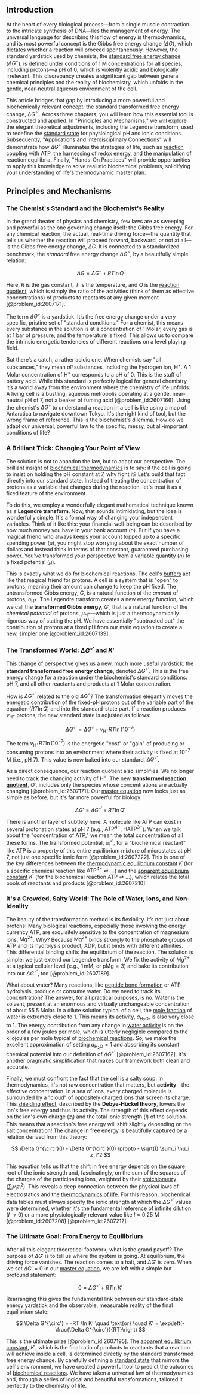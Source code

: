 ## Introduction
At the heart of every biological process—from a single muscle contraction to the intricate synthesis of DNA—lies the management of energy. The universal language for describing this flow of energy is thermodynamics, and its most powerful concept is the Gibbs free energy change ($\Delta G$), which dictates whether a reaction will proceed spontaneously. However, the standard yardstick used by chemists, the [standard free energy change](@article_id:137945) ($\Delta G^\circ$), is defined under conditions of 1 M concentrations for all species, including protons—a pH of 0, which is violently acidic and biologically irrelevant. This discrepancy creates a significant gap between general chemical principles and the reality of biochemistry, which unfolds in the gentle, near-neutral aqueous environment of the cell.

This article bridges that gap by introducing a more powerful and biochemically relevant concept: the standard transformed free energy change, $\Delta G^{\circ'}$. Across three chapters, you will learn how this essential tool is constructed and applied. In "Principles and Mechanisms," we will explore the elegant theoretical adjustments, including the Legendre transform, used to redefine the [standard state](@article_id:144506) for physiological pH and ionic conditions. Subsequently, "Applications and Interdisciplinary Connections" will demonstrate how $\Delta G^{\circ'}$ illuminates the strategies of life, such as [reaction coupling](@article_id:144243) with ATP, the harnessing of redox energy, and the manipulation of reaction equilibria. Finally, "Hands-On Practices" will provide opportunities to apply this knowledge to solve realistic biochemical problems, solidifying your understanding of life's thermodynamic master plan.

## Principles and Mechanisms

### The Chemist's Standard and the Biochemist's Reality

In the grand theater of physics and chemistry, few laws are as sweeping and powerful as the one governing change itself: the Gibbs free energy. For any chemical reaction, the actual, real-time driving force—the quantity that tells us whether the reaction will proceed forward, backward, or not at all—is the Gibbs free energy change, $\Delta G$. It is connected to a standardized benchmark, the *standard* free energy change $\Delta G^\circ$, by a beautifully simple relation:

$$
\Delta G = \Delta G^\circ + RT \ln Q
$$

Here, $R$ is the gas constant, $T$ is the temperature, and $Q$ is the [reaction quotient](@article_id:144723), which is simply the ratio of the activities (think of them as effective concentrations) of products to reactants at any given moment [@problem_id:2607171].

The term $\Delta G^\circ$ is a yardstick. It’s the free energy change under a very specific, pristine set of "standard conditions." For a chemist, this means every substance in the solution is at a concentration of 1 Molar, every gas is at 1 bar of pressure, and the temperature is fixed. This allows us to compare the intrinsic energetic tendencies of different reactions on a level playing field.

But there’s a catch, a rather acidic one. When chemists say "all substances," they mean *all* substances, including the hydrogen ion, $\mathrm{H}^+$. A 1 Molar concentration of $\mathrm{H}^+$ corresponds to a pH of 0. This is the stuff of battery acid. While this standard is perfectly logical for general chemistry, it’s a world away from the environment where the chemistry of life unfolds. A living cell is a bustling, aqueous metropolis operating at a gentle, near-neutral pH of 7, not a beaker of fuming acid [@problem_id:2607166]. Using the chemist's $\Delta G^\circ$ to understand a reaction in a cell is like using a map of Antarctica to navigate downtown Tokyo. It's the right kind of tool, but the wrong frame of reference. This is the biochemist's dilemma. How do we adapt our universal, powerful law to the specific, messy, but all-important conditions of life?

### A Brilliant Trick: Changing Your Point of View

The solution is not to abandon the law, but to adapt our perspective. The brilliant insight of [biochemical thermodynamics](@article_id:175409) is to say: if the cell is going to insist on holding the pH constant at 7, why fight it? Let's build that fact directly into our standard state. Instead of treating the concentration of protons as a variable that changes during the reaction, let's treat it as a fixed feature of the environment.

To do this, we employ a wonderfully elegant mathematical technique known as a **Legendre transform**. Now, that sounds intimidating, but the idea is wonderfully simple. It's a formal way of changing your independent variables. Think of it like this: your financial well-being can be described by how much money you have in your bank account ($n$). But if you have a magical friend who always keeps your account topped up to a specific spending power ($\mu$), you might stop worrying about the exact number of dollars and instead think in terms of that constant, guaranteed purchasing power. You've transformed your perspective from a variable quantity ($n$) to a fixed potential ($\mu$).

This is exactly what we do for biochemical reactions. The cell's [buffers](@article_id:136749) act like that magical friend for protons. A cell is a system that is "open" to protons, meaning their amount can change to keep the pH fixed. The untransformed Gibbs energy, $G$, is a natural function of the *amount* of protons, $n_{\mathrm{H}^+}$. The Legendre transform creates a new energy function, which we call the **transformed Gibbs energy**, $G'$, that is a natural function of the *chemical potential* of protons, $\mu_{\mathrm{H}^+}$—which is just a thermodynamically rigorous way of stating the pH. We have essentially "subtracted out" the contribution of protons at a fixed pH from our main equation to create a new, simpler one [@problem_id:2607139].

### The Transformed World: $\Delta G^{\circ'}$ and $K'$

This change of perspective gives us a new, much more useful yardstick: the **standard transformed free energy change**, denoted $\Delta G^{\circ'}$. This is the free energy change for a reaction under the biochemist's standard conditions: pH 7, and all other reactants and products at 1 Molar concentration.

How is $\Delta G^{\circ'}$ related to the old $\Delta G^\circ$? The transformation elegantly moves the energetic contribution of the fixed-pH protons out of the variable part of the equation ($RT \ln Q$) and into the standard-state part. If a reaction produces $\nu_{\mathrm{H}^+}$ protons, the new standard state is adjusted as follows:

$$
\Delta G^{\circ'} = \Delta G^\circ + \nu_{\mathrm{H}^+} RT \ln(10^{-7})
$$

The term $\nu_{\mathrm{H}^+} RT \ln(10^{-7})$ is the energetic "cost" or "gain" of producing or consuming protons into an environment where their activity is fixed at $10^{-7}$ M (i.e., pH 7). This value is now baked into our standard, $\Delta G^{\circ'}$.

As a direct consequence, our reaction quotient also simplifies. We no longer need to track the changing activity of $\mathrm{H}^+$. The new **transformed [reaction quotient](@article_id:144723)**, $Q'$, includes only the species whose concentrations are actually changing [@problem_id:2607171]. Our [master equation](@article_id:142465) now looks just as simple as before, but it's far more powerful for biology:

$$
\Delta G' = \Delta G^{\circ'} + RT \ln Q'
$$

There is another layer of subtlety here. A molecule like ATP can exist in several protonation states at pH 7 (e.g., $\mathrm{ATP}^{4-}$, $\mathrm{HATP}^{3-}$). When we talk about the "concentration of ATP," we mean the total concentration of all these forms. The transformed potential, $\mu_i^{\circ'}$, for a "biochemical reactant" like ATP is a property of this entire equilibrium mixture of microstates at pH 7, not just one specific ionic form [@problem_id:2607222]. This is one of the key differences between the [thermodynamic equilibrium constant](@article_id:164129) $K$ (for a specific chemical reaction like $\mathrm{ATP}^{4-} \rightleftharpoons \dots$) and the [apparent equilibrium constant](@article_id:172097) $K'$ (for the biochemical reaction $\text{ATP} \rightleftharpoons \dots$), which relates the total pools of reactants and products [@problem_id:2607210].

### It's a Crowded, Salty World: The Role of Water, Ions, and Non-Ideality

The beauty of the transformation method is its flexibility. It’s not just about protons! Many biological reactions, especially those involving the energy currency ATP, are exquisitely sensitive to the concentration of magnesium ions, $\mathrm{Mg}^{2+}$. Why? Because $\mathrm{Mg}^{2+}$ binds strongly to the phosphate groups of ATP and its hydrolysis product, ADP, but it binds with different affinities. This differential binding shifts the equilibrium of the reaction. The solution is simple: we just extend our Legendre transform. We fix the activity of $\mathrm{Mg}^{2+}$ at a typical cellular level (e.g., $1\,$mM, or $\mathrm{pMg} = 3$) and bake its contribution into our $\Delta G^{\circ'}$, too [@problem_id:2607189].

What about water? Many reactions, like [peptide bond formation](@article_id:148499) or ATP hydrolysis, produce or consume water. Do we need to track its concentration? The answer, for all practical purposes, is no. Water is the solvent, present at an enormous and virtually unchangeable concentration of about 55.5 Molar. In a dilute solution typical of a cell, the [mole fraction](@article_id:144966) of water is extremely close to 1. This means its activity, $a_{\mathrm{H_2O}}$, is also very close to 1. The energy contribution from any change in [water activity](@article_id:147546) is on the order of a few joules per mole, which is utterly negligible compared to the kilojoules per mole typical of [biochemical reactions](@article_id:199002). So, we make the excellent approximation of setting $a_{\mathrm{H_2O}} = 1$ and absorbing its constant chemical potential into our definition of $\Delta G^{\circ'}$ [@problem_id:2607162]. It's another pragmatic simplification that makes our framework both clean and accurate.

Finally, we must confront the fact that the cell is a salty soup. In thermodynamics, it's not raw concentration that matters, but **activity**—the effective concentration. In a sea of ions, every charged molecule is surrounded by a "cloud" of oppositely charged ions that screen its charge. This [shielding effect](@article_id:136480), described by the **Debye-Hückel theory**, lowers the ion's free energy and thus its activity. The strength of this effect depends on the ion's own charge ($z_i$) and the total ionic strength ($I$) of the solution. This means that a reaction's free energy will shift slightly depending on the salt concentration! The change in free energy is beautifully captured by a relation derived from this theory:

$$
\Delta G^{\circ'}(I) - \Delta G^{\circ'}(0) \propto - \sqrt{I} \sum_i \nu_i z_i^2
$$

This equation tells us that the shift in free energy depends on the square root of the ionic strength and, fascinatingly, on the sum of the squares of the charges of the participating ions, weighted by their [stoichiometry](@article_id:140422) ($\sum_i \nu_i z_i^2$). This reveals a deep connection between the physical laws of electrostatics and the [thermodynamics of life](@article_id:145935). For this reason, biochemical data tables must always specify the ionic strength at which the $\Delta G^{\circ'}$ values were determined, whether it's the fundamental reference of infinite dilution ($I \to 0$) or a more physiologically relevant value like $I = 0.25$ M [@problem_id:2607208] [@problem_id:2607217].

### The Ultimate Goal: From Energy to Equilibrium

After all this elegant theoretical footwork, what is the grand payoff? The purpose of $\Delta G'$ is to tell us where the system is going. At equilibrium, the driving force vanishes. The reaction comes to a halt, and $\Delta G'$ is zero. When we set $\Delta G' = 0$ in our [master equation](@article_id:142465), we are left with a simple but profound statement:

$$
0 = \Delta G^{\circ'} + RT \ln K'
$$

Rearranging this gives the fundamental link between our standard-state energy yardstick and the observable, measurable reality of the final equilibrium state:

$$
\Delta G^{\circ'} = -RT \ln K' \quad \text{or} \quad K' = \exp\left(-\frac{\Delta G^{\circ'}}{RT}\right)
$$

This is the ultimate prize [@problem_id:2607195]. The [apparent equilibrium constant](@article_id:172097), $K'$, which is the final ratio of products to reactants that a reaction will achieve inside a cell, is determined directly by the standard transformed free energy change. By carefully defining a [standard state](@article_id:144506) that mirrors the cell's environment, we have created a powerful tool to predict the outcomes of [biochemical reactions](@article_id:199002). We have taken a universal law of thermodynamics and, through a series of logical and beautiful transformations, tailored it perfectly to the chemistry of life.